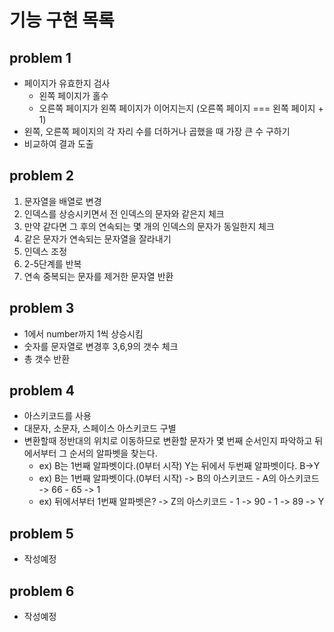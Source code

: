# 기능 구현 목록

## problem 1

- 페이지가 유효한지 검사
  - 왼쪽 페이지가 홀수
  - 오른쪽 페이지가 왼쪽 페이지가 이어지는지 (오른쪽 페이지 === 왼쪽 페이지 + 1)
- 왼쪽, 오른쪽 페이지의 각 자리 수를 더하거나 곱했을 때 가장 큰 수 구하기
- 비교하여 결과 도출

## problem 2

1. 문자열을 배열로 변경
2. 인덱스를 상승시키면서 전 인덱스의 문자와 같은지 체크
3. 만약 같다면 그 후의 연속되는 몇 개의 인덱스의 문자가 동일한지 체크
4. 같은 문자가 연속되는 문자열을 잘라내기
5. 인덱스 조정
6. 2-5단계를 반복
7. 연속 중복되는 문자를 제거한 문자열 반환

## problem 3

- 1에서 number까지 1씩 상승시킴
- 숫자를 문자열로 변경후 3,6,9의 갯수 체크
- 총 갯수 반환

## problem 4

- 아스키코드를 사용
- 대문자, 소문자, 스페이스 아스키코드 구별
- 변환할때 정반대의 위치로 이동하므로 변환할 문자가 몇 번째 순서인지 파악하고 뒤에서부터 그 순서의 알파벳을 찾는다.
  - ex) B는 1번째 알파벳이다.(0부터 시작) Y는 뒤에서 두번째 알파벳이다. B->Y
  - ex) B는 1번째 알파벳이다.(0부터 시작) -> B의 아스키코드 - A의 아스키코드 -> 66 - 65 -> 1
  - ex) 뒤에서부터 1번째 알파벳은? -> Z의 아스키코드 - 1 -> 90 - 1 -> 89 -> Y

## problem 5

- 작성예정
## problem 6

- 작성예정